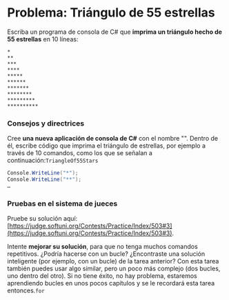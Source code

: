 # Problema: Triángulo de 55 estrellas

Escriba un programa de consola de C# que **imprima un triángulo hecho de 55 estrellas** en 10 líneas:

```
*
**
***
****
*****
******
*******
********
*********
**********
```

### Consejos y directrices <a href="#hints-and-guidelines" id="hints-and-guidelines"></a>

Cree **una nueva aplicación de consola de C#** con el nombre "". Dentro de él, escribe código que imprima el triángulo de estrellas, por ejemplo a través de 10 comandos, como los que se señalan a continuación:`TriangleOf55Stars`

```csharp
Console.WriteLine("*");
Console.WriteLine("**");
…
```

### Pruebas en el sistema de jueces <a href="#testing-in-the-judge-system" id="testing-in-the-judge-system"></a>

Pruebe su solución aquí: [https://judge.softuni.org/Contests/Practice/Index/503#3](https://judge.softuni.org/Contests/Practice/Index/503#3).

Intente **mejorar su solución**, para que no tenga muchos comandos repetitivos. ¿Podría hacerse con un bucle? ¿Encontraste una solución inteligente (por ejemplo, con un bucle) de la tarea anterior? Con esta tarea también puedes usar algo similar, pero un poco más complejo (dos bucles, uno dentro del otro). Si no tiene éxito, no hay problema, estaremos aprendiendo bucles en unos pocos capítulos y se le recordará esta tarea entonces.`for`
